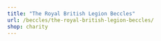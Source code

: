 ```yaml
---
title: "The Royal British Legion Beccles"
url: /beccles/the-royal-british-legion-beccles/
shop: charity
---
```

